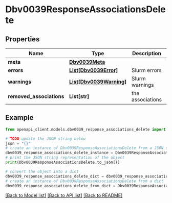 # Dbv0039ResponseAssociationsDelete


## Properties

Name | Type | Description | Notes
------------ | ------------- | ------------- | -------------
**meta** | [**Dbv0039Meta**](Dbv0039Meta.md) |  | [optional] 
**errors** | [**List[Dbv0039Error]**](Dbv0039Error.md) | Slurm errors | [optional] 
**warnings** | [**List[Dbv0039Warning]**](Dbv0039Warning.md) | Slurm warnings | [optional] 
**removed_associations** | **List[str]** | the associations | [optional] 

## Example

```python
from openapi_client.models.dbv0039_response_associations_delete import Dbv0039ResponseAssociationsDelete

# TODO update the JSON string below
json = "{}"
# create an instance of Dbv0039ResponseAssociationsDelete from a JSON string
dbv0039_response_associations_delete_instance = Dbv0039ResponseAssociationsDelete.from_json(json)
# print the JSON string representation of the object
print(Dbv0039ResponseAssociationsDelete.to_json())

# convert the object into a dict
dbv0039_response_associations_delete_dict = dbv0039_response_associations_delete_instance.to_dict()
# create an instance of Dbv0039ResponseAssociationsDelete from a dict
dbv0039_response_associations_delete_from_dict = Dbv0039ResponseAssociationsDelete.from_dict(dbv0039_response_associations_delete_dict)
```
[[Back to Model list]](../README.md#documentation-for-models) [[Back to API list]](../README.md#documentation-for-api-endpoints) [[Back to README]](../README.md)


